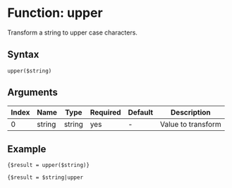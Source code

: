 # Function: upper

Transform a string to upper case characters.

## Syntax

```upper($string)```

## Arguments

|Index|Name|Type|Required|Default|Description|
|---|---|---|---|---|---|
|0|string|string|yes|-|Value to transform|

## Example

```
{$result = upper($string)}

{$result = $string|upper
```
